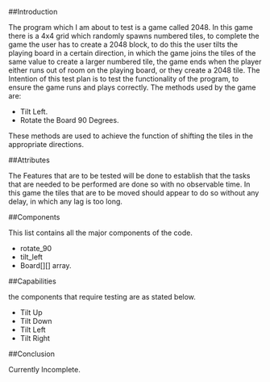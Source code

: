 ##Introduction

The program which I am about to test is a game called 2048. In this game there is a 4x4 grid which randomly spawns numbered tiles, to complete the game the user has to create a 2048 block, to do this the user tilts the playing board in a certain direction, in which the game joins the tiles of the same value to create a larger numbered tile, the game ends when the player either runs out of room on the playing board, or they create a 2048 tile.
The Intention of this test plan is to test the functionality of the program, to ensure the game runs and plays correctly.
The methods used by the game are:
* Tilt Left.
* Rotate the Board 90 Degrees.

These methods are used to achieve the function of shifting the tiles in the appropriate directions.

##Attributes

The Features that are to be tested will be done to establish that the tasks that are needed to be performed are done so with no observable time.
In this game the tiles that are to be moved should appear to do so without any delay, in which any lag is too long.

##Components

This list contains all the major components of the code.
*	rotate_90
*	tilt_left
*	Board[][] array.

##Capabilities

the components that require testing are as stated below.
*	Tilt Up
*	Tilt Down
*	Tilt Left 
*	Tilt Right 

##Conclusion

Currently Incomplete.
